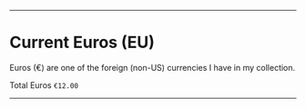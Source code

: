 
***

# Current Euros (EU)

Euros (€) are one of the foreign (non-US) currencies I have in my collection.

Total Euros `€12.00`

***

